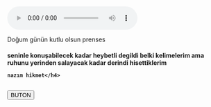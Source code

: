 <!DOCTYPE html>
<html lang="en">
<head>
    <meta charset="UTF-8">
    <meta http-equiv="X-UA-Compatible" content="IE=edge">
    <meta name="viewport" content="width=device-width, initial-scale=1.0">
    <title>nisa</title>
</head>
<body>

<audio controls autoplay>
    <source src="n.mp3.mp3" type="audio/mpeg">
    <p>Bu tarayıcı müzik eklentisini desteklememektedir.</p>
</audio>
<p id="deneme">Doğum günün kutlu olsun prenses </p>
<h4>seninle konuşabilecek kadar heybetli degildi belki kelimelerim ama ruhunu yerinden salayacak kadar derindi hisettiklerim 


    nazım hikmet</h4>
<img id="resim" >

<button onclick='document.getElementById("resim").src="a.png"'>BUTON</button>

</body>
</html>
